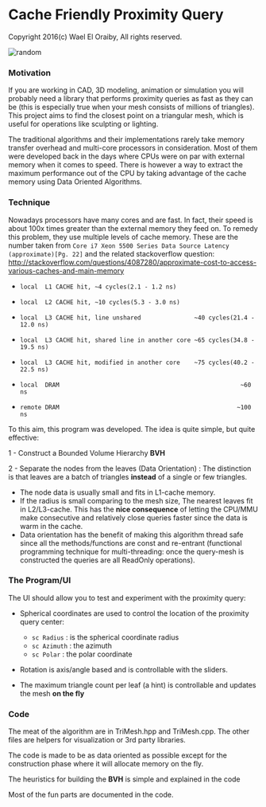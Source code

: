 # Cache Friendly Proximity Query

Copyright 2016(c) Wael El Oraiby, All rights reserved. 

![random](https://github.com/eloraiby/ProximityQuery/raw/master/screenshot.png)

### Motivation
If you are working in CAD, 3D modeling, animation or simulation you will probably need a library that performs proximity queries as fast as they can be (this is especially true when your mesh consists of millions of triangles). This project aims to find the closest point on a triangular mesh, which is useful for operations like sculpting or lighting. 

The traditional algorithms and their implementations rarely take memory transfer overhead and multi-core processors in consideration. Most of them were developed back in the days where CPUs were on par with external memory when it comes to speed.
There is however a way to extract the maximum performance out of the CPU by taking advantage of the cache memory using Data Oriented Algorithms.

### Technique
Nowadays processors have many cores and are fast. In fact, their speed is about 100x times greater than the external memory they feed on.
To remedy this problem, they use multiple levels of cache memory. These are the number taken from `Core i7 Xeon 5500 Series Data Source Latency (approximate)[Pg. 22]`
and the related stackoverflow question: http://stackoverflow.com/questions/4087280/approximate-cost-to-access-various-caches-and-main-memory

- `local  L1 CACHE hit, ~4 cycles(2.1 - 1.2 ns)`
- `local  L2 CACHE hit, ~10 cycles(5.3 - 3.0 ns)`
- `local  L3 CACHE hit, line unshared               ~40 cycles(21.4 - 12.0 ns)`
- `local  L3 CACHE hit, shared line in another core ~65 cycles(34.8 - 19.5 ns)`
- `local  L3 CACHE hit, modified in another core    ~75 cycles(40.2 - 22.5 ns)`

- `local  DRAM                                                   ~60 ns`
- `remote DRAM                                                  ~100 ns`


To this aim, this program was developed. The idea is quite simple, but quite effective:

1 - Construct a Bounded Volume Hierarchy **BVH**

2 - Separate the nodes from the leaves (Data Orientation) :
  The distinction is that leaves are a batch of triangles __instead__ of a single or few triangles.
  * The node data is usually small and fits in L1-cache memory.
  * If the radius is small comparing to the mesh size, The nearest leaves fit in L2/L3-cache. This has the __nice consequence__ of letting the CPU/MMU make consecutive and relatively close queries faster since the data is warm in the cache.
  * Data orientation has the benefit of making this algorithm thread safe since all the methods/functions are const and re-entrant (functional programming technique for multi-threading: once the query-mesh is constructed the queries are all ReadOnly operations).

### The Program/UI
The UI should allow you to test and experiment with the proximity query:
- Spherical coordinates are used to control the location of the proximity query center:
  - `sc Radius`  : is the spherical coordinate radius
  - `sc Azimuth` : the azimuth
  - `sc Polar`   : the polar coordinate
  
- Rotation is axis/angle based and is controllable with the sliders.

- The maximum triangle count per leaf (a hint) is controllable and updates the mesh **on the fly**

### Code
The meat of the algorithm are in TriMesh.hpp and TriMesh.cpp. The other files are helpers for visualization or 3rd party libraries.
  
The code is made to be as data oriented as possible except for the construction phase where it will allocate memory on the fly.
  
The heuristics for building the **BVH** is simple and explained in the code
  
Most of the fun parts are documented in the code.
  
